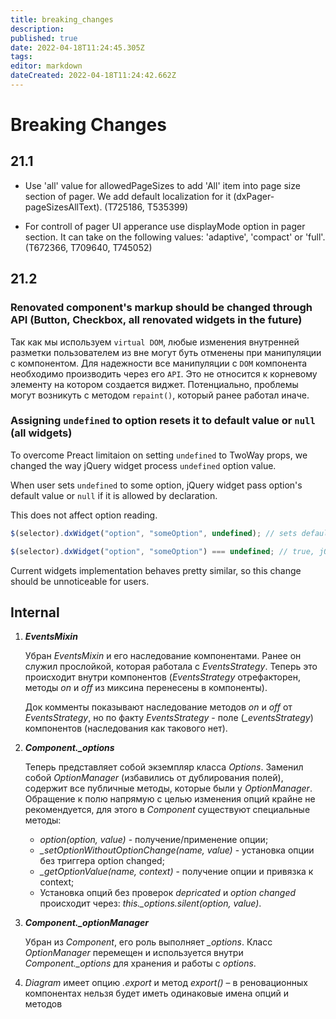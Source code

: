 ```yaml
---
title: breaking_changes
description: 
published: true
date: 2022-04-18T11:24:45.305Z
tags: 
editor: markdown
dateCreated: 2022-04-18T11:24:42.662Z
---
```


# Breaking Changes

## 21.1

- Use 'all' value for allowedPageSizes to add 'All' item into page size section of pager. We add default localization for it (dxPager-pageSizesAllText). (T725186, T535399)

- For controll of pager UI apperance use displayMode option in pager section. It can take on the following values: 'adaptive', 'compact' or 'full'. (T672366, T709640, T745052)

## 21.2

### Renovated component's markup should be changed through API (Button, Checkbox, all renovated widgets in the future)

Так как мы используем `virtual DOM`, любые изменения внутренней разметки пользователем из вне могут буть отменены при манипуляции с компонентом.
Для надежности все манипуляции с `DOM` компонента необходимо производить через его `API`. Это не относится к корневому элементу на котором создается виджет.
Потенциально, проблемы могут возникyть с методом `repaint()`, который ранее работал иначе.

### Assigning `undefined` to option resets it to default value or `null` (all widgets)

   To overcome Preact limitaion on setting `undefined` to TwoWay props, we changed the way jQuery widget process `undefined` option value.

   When user sets `undefined` to some option, jQuery widget pass option's default value or `null` if it is allowed by declaration.

   This does not affect option reading.

   ```ts
   $(selector).dxWidget("option", "someOption", undefined); // sets default value to someOption, e.g. 15

   $(selector).dxWidget("option", "someOption") === undefined; // true, jQuery widget stores user's values
   ```

   Current widgets implementation behaves pretty similar, so this change should be unnoticeable for users.
   

## Internal

1. ***EventsMixin***

    Убран *EventsMixin* и его наследование компонентами. Ранее он служил прослойкой, которая работала с *EventsStrategy*. Теперь это происходит внутри компонентов (*EventsStrategy* отрефакторен, методы *on* и *off* из миксина перенесены в компоненты).

    Док комменты показывают наследование методов *on* и *off* от *EventsStrategy*, но по факту *EventsStrategy* - поле (*_eventsStrategy*) компонентов (наследования как такового нет).

2. ***Сomponent._options***

    Теперь представляет собой экземпляр класса *Options*. Заменил собой *OptionManager* (избавились от дублирования полей), содержит все публичные методы, которые были у *OptionManager*. Обращение к полю напрямую с целью изменения опций крайне не рекомендуется, для этого в *Component* существуют специальные методы:

    * *option(option, value)* - получение/применение опции;
    * *_setOptionWithoutOptionChange(name, value)* - установка опции без триггера option changed;
    * *_getOptionValue(name, context)* - получение опции и привязка к context;
    * Установка опций без проверок *depricated* и *option changed* происходит через: *this._options.silent(option, value)*.

3. ***Сomponent._optionManager***

    Убран из *Component*, его роль выполняет *_options*. Класс *OptionManager* перемещен и используется внутри *Component._options* для хранения и работы с *options*.

4. *Diagram* имеет опцию *.export* и метод *export()* – в реновационных компонентах нельзя будет иметь одинаковые имена опций и методов

